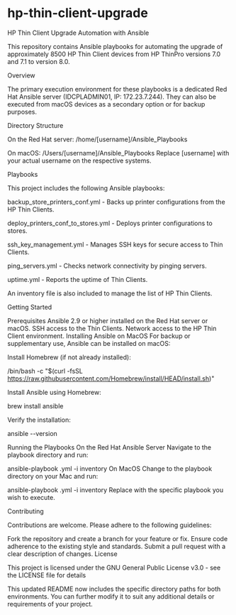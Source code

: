 # hp-thin-client-upgrade

HP Thin Client Upgrade Automation with Ansible

This repository contains Ansible playbooks for automating the upgrade of approximately 8500 HP Thin Client devices from HP ThinPro versions 7.0 and 7.1 to version 8.0.

Overview

The primary execution environment for these playbooks is a dedicated Red Hat Ansible server (IDCPLADMIN01, IP: 172.23.7.244). They can also be executed from macOS devices as a secondary option or for backup purposes.


Directory Structure

On the Red Hat server: /home/[username]/Ansible_Playbooks

On macOS: /Users/[username]/Ansible_Playbooks
Replace [username] with your actual username on the respective systems.


Playbooks

This project includes the following Ansible playbooks:

backup_store_printers_conf.yml - Backs up printer configurations from the HP Thin Clients.

deploy_printers_conf_to_stores.yml - Deploys printer configurations to stores.

ssh_key_management.yml - Manages SSH keys for secure access to Thin Clients.

ping_servers.yml - Checks network connectivity by pinging servers.

uptime.yml - Reports the uptime of Thin Clients.

An inventory file is also included to manage the list of HP Thin Clients.



Getting Started

Prerequisites
Ansible 2.9 or higher installed on the Red Hat server or macOS.
SSH access to the Thin Clients.
Network access to the HP Thin Client environment.
Installing Ansible on MacOS
For backup or supplementary use, Ansible can be installed on macOS:

Install Homebrew (if not already installed):

/bin/bash -c "$(curl -fsSL https://raw.githubusercontent.com/Homebrew/install/HEAD/install.sh)"

Install Ansible using Homebrew:

brew install ansible

Verify the installation:

ansible --version

Running the Playbooks
On the Red Hat Ansible Server
Navigate to the playbook directory and run:

ansible-playbook <playbook-name>.yml -i inventory
On MacOS
Change to the playbook directory on your Mac and run:

ansible-playbook <playbook-name>.yml -i inventory
Replace <playbook-name> with the specific playbook you wish to execute.

Contributing

Contributions are welcome. Please adhere to the following guidelines:

Fork the repository and create a branch for your feature or fix.
Ensure code adherence to the existing style and standards.
Submit a pull request with a clear description of changes.
License

This project is licensed under the GNU General Public License v3.0 - see the LICENSE file for details

This updated README now includes the specific directory paths for both environments. You can further modify it to suit any additional details or requirements of your project.
